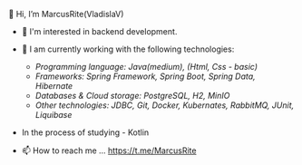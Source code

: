  👋 Hi, I’m MarcusRite(VladislaV)
- 👀  I'm interested in backend development.
  
- 🌱 I am currently working with the following technologies:
  - *Programming language: Java(medium), (Html, Css - basic)*
  - *Frameworks: Spring Framework, Spring Boot, Spring Data, Hibernate*
  - *Databases & Cloud storage: PostgreSQL, H2, MinIO*
  - *Other technologies: JDBC, Git, Docker, Kubernates, RabbitMQ, JUnit, Liquibase*

- In the process of studying - Kotlin
- 📫 How to reach me ... https://t.me/MarcusRite
